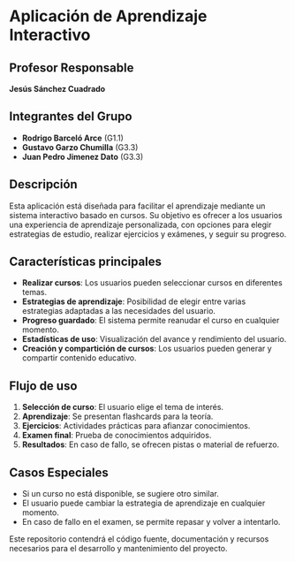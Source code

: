 # Aplicación de Aprendizaje Interactivo

## Profesor Responsable
**Jesús Sánchez Cuadrado**

## Integrantes del Grupo
- **Rodrigo Barceló Arce** (G1.1)
- **Gustavo Garzo Chumilla** (G3.3)
- **Juan Pedro Jimenez Dato** (G3.3)

## Descripción
Esta aplicación está diseñada para facilitar el aprendizaje mediante un sistema interactivo basado en cursos. Su objetivo es ofrecer a los usuarios una experiencia de aprendizaje personalizada, con opciones para elegir estrategias de estudio, realizar ejercicios y exámenes, y seguir su progreso.

## Características principales
- **Realizar cursos**: Los usuarios pueden seleccionar cursos en diferentes temas.
- **Estrategias de aprendizaje**: Posibilidad de elegir entre varias estrategias adaptadas a las necesidades del usuario.
- **Progreso guardado**: El sistema permite reanudar el curso en cualquier momento.
- **Estadísticas de uso**: Visualización del avance y rendimiento del usuario.
- **Creación y compartición de cursos**: Los usuarios pueden generar y compartir contenido educativo.

## Flujo de uso
1. **Selección de curso**: El usuario elige el tema de interés.
2. **Aprendizaje**: Se presentan flashcards para la teoría.
3. **Ejercicios**: Actividades prácticas para afianzar conocimientos.
4. **Examen final**: Prueba de conocimientos adquiridos.
5. **Resultados**: En caso de fallo, se ofrecen pistas o material de refuerzo.

## Casos Especiales
- Si un curso no está disponible, se sugiere otro similar.
- El usuario puede cambiar la estrategia de aprendizaje en cualquier momento.
- En caso de fallo en el examen, se permite repasar y volver a intentarlo.

Este repositorio contendrá el código fuente, documentación y recursos necesarios para el desarrollo y mantenimiento del proyecto.

